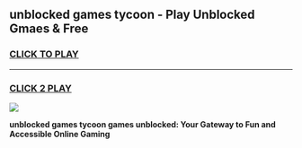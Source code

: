 
## unblocked games tycoon - Play Unblocked Gmaes & Free
<h3>
<a href="https://premium.freeplayer.one?title=unblocked_games_tycoon&ref=19F">CLICK TO PLAY</a></h3>
<hr>

<h3>
<a href="https://premium.freeplayer.one?title=unblocked_games_tycoon&ref=19F">CLICK 2 PLAY</a>
  
</h3>

<a href="https://premium.freeplayer.one?title=unblocked_games_tycoon&ref=19F/"><img src="https://clearcache.store/games.png"></a>


**unblocked games tycoon games unblocked: Your Gateway to Fun and Accessible Online Gaming**
